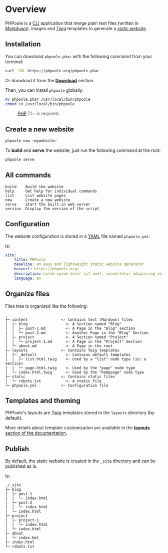 <!--
repository: https://github.com/PHPoole/PHPoole/edit/master/docs/
file: 1.Overview.md
next: content
alias: documentation/1-overview
description: "PHPoole overview: requirements, files structure and commands."
-->
# Overview

PHPoole is a [CLI](https://en.wikipedia.org/wiki/Command-line_interface) application that merge plain text files (written in [Markdown](https://daringfireball.net/projects/markdown/)), images and [Twig](https://twig.symfony.com/) templates to generate a [static website](https://en.wikipedia.org/wiki/Static_web_page).

## Installation

You can download `phpoole.phar` with the following command from your terminal:
```bash
curl -SOL https://phpoole.org/phpoole.phar
```
Or donwload it from the [**Download**](https://phpoole.org/download/) section.

Then, you can install `phpoole` globally:
```bash
mv phpoole.phar /usr/local/bin/phpoole
chmod +x /usr/local/bin/phpoole
```

> [PHP](http://php.net/manual/en/install.php) 7.1+ is required.

## Create a new website

```bash
phpoole new <mywebsite>
```

To **build** and **serve** the website, just run the following command at the root:
```bash
phpoole serve
```

## All commands

```
build    Build the website
help     Get help for individual commands
list     List website pages
new      Create a new website
serve    Start the built-in web server
version  Display the version of the script
```

## Configuration

The website configuration is stored in a [YAML](https://en.wikipedia.org/wiki/YAML) file named `phpoole.yml`:

ie:
```yaml
site:
    title: PHPoole
    baseline: An easy and lightweight static website generator.
    baseurl: https://phpoole.org/
    description: Lorem ipsum dolor sit amet, consectetur adipiscing elit.
    language: en
```

## Organize files

Files tree is organized like the following:

```text
.
├─ content               <- Contains text (Mardown) files
|  ├─ blog                 <- A Section named "Blog"
|  |  ├─ post-1.md         <- A Page in the "Blog" section
|  |  └─ post-2.md         <- Another Page in the "Blog" Section
|  ├─ project              <- A Section named "Project"
|  |  └─ project-1.md      <- A Page in the "Project" Section
|  └─ about.md             <- A Page in the root
├─ layouts               <- Contains Twig templates
|  ├─ _default             <- Contains default templates
|  |  ├─ list.html.twig    <- Used by a "list" node type (ie: a Section)
|  |  └─ page.html.twig    <- Used by the "page" node type
|  └─ index.html.twig      <- Used by the "homepage" node type
├─ static                <- Contains static files
|  └─ robots.txt           <- A static file
└─ phpoole.yml           <- Configuration file
```

## Templates and theming

PHPoole's layouts are [Twig](https://twig.symfony.com/) templates stored in the `layouts` directory (by default).

More details about template customization are available in the [**layouts** section of the documentation](https://phpoole.org/documentation/layouts/).

## Publish

By default, the static website is created in the `_site` directory and can be published as is.

ie:
```text
./_site
├─ blog
|  ├─ post-1
|  |  └─ index.html
|  ├─ post-2
|  |  └─ index.html
|  └─ index.html
├─ project
|  ├─ project-1
|  |  └─ index.html
|  └─ index.html
├─ about
|  └─ index.hml
├─ index.html
└─ robots.txt
```
